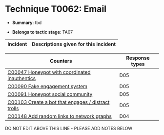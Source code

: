 # Technique T0062: Email

* **Summary**: tbd

* **Belongs to tactic stage**: TA07


| Incident | Descriptions given for this incident |
| -------- | -------------------- |



| Counters | Response types |
| -------- | -------------- |
| [C00047 Honeypot with coordinated inauthentics](../generated_pages/counters/C00047.md) | D05 |
| [C00090 Fake engagement system](../generated_pages/counters/C00090.md) | D05 |
| [C00091 Honeypot social community](../generated_pages/counters/C00091.md) | D05 |
| [C00103 Create a bot that engages / distract trolls](../generated_pages/counters/C00103.md) | D05 |
| [C00148 Add random links to network graphs](../generated_pages/counters/C00148.md) | D04 |


DO NOT EDIT ABOVE THIS LINE - PLEASE ADD NOTES BELOW